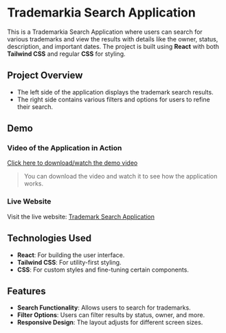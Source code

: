 # Trademarkia Search Application

This is a Trademarkia Search Application where users can search for various trademarks and view the results with details like the owner, status, description, and important dates. The project is built using **React** with both **Tailwind CSS** and regular **CSS** for styling.

## Project Overview

- The left side of the application displays the trademark search results.
- The right side contains various filters and options for users to refine their search.

## Demo

### Video of the Application in Action

[Click here to download/watch the demo video](./media/demo.mp4)

> You can download the video and watch it to see how the application works.

### Live Website
Visit the live website: [Trademark Search Application](https://21bcy10035frontend.vercel.app/)

## Technologies Used

- **React**: For building the user interface.
- **Tailwind CSS**: For utility-first styling.
- **CSS**: For custom styles and fine-tuning certain components.

## Features

- **Search Functionality**: Allows users to search for trademarks.
- **Filter Options**: Users can filter results by status, owner, and more.
- **Responsive Design**: The layout adjusts for different screen sizes.
